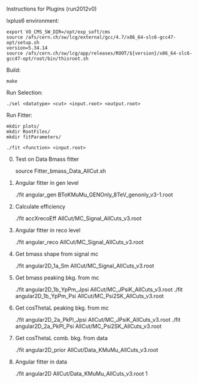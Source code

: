 Instructions for Plugins (run2012v0)

lxplus6 environment:   
	
	export VO_CMS_SW_DIR=/opt/exp_soft/cms
	source /afs/cern.ch/sw/lcg/external/gcc/4.7/x86_64-slc6-gcc47-opt/setup.sh
	version=5.34.14
	source /afs/cern.ch/sw/lcg/app/releases/ROOT/${version}/x86_64-slc6-gcc47-opt/root/bin/thisroot.sh

Build:
	
	make

Run Selection:
	
	./sel <datatype> <cut> <input.root> <output.root>

Run Fitter:
	
	mkdir plots/
	mkdir RootFiles/
	mkdir fitParameters/
	
	./fit <function> <input.root>

0. Test on Data Bmass fitter            
	
	source Fitter_bmass_Data_AllCut.sh

1. Angular fitter in gen level          
	
	./fit angular_gen BToKMuMu_GENOnly_8TeV_genonly_v3-1.root

2. Calculate efficiency                 
	
	./fit accXrecoEff AllCut/MC_Signal_AllCuts_v3.root

3. Angular fitter in reco level         
	
	./fit angular_reco AllCut/MC_Signal_AllCuts_v3.root

4. Get bmass shape from signal mc       
	
	./fit angular2D_1a_Sm AllCut/MC_Signal_AllCuts_v3.root

5. Get bmass peaking bkg. from mc      
	
	./fit angular2D_1b_YpPm_Jpsi AllCut/MC_JPsiK_AllCuts_v3.root
	./fit angular2D_1b_YpPm_Psi AllCut/MC_Psi2SK_AllCuts_v3.root

6. Get cosThetaL peaking bkg. from mc   
	
	./fit angular2D_2a_PkPl_Jpsi AllCut/MC_JPsiK_AllCuts_v3.root
   ./fit angular2D_2a_PkPl_Psi AllCut/MC_Psi2SK_AllCuts_v3.root

7. Get cosThetaL comb. bkg. from data   
	
	./fit angular2D_prior AllCut/Data_KMuMu_AllCuts_v3.root

8. Angular fitter in data              
	
	./fit angular2D AllCut/Data_KMuMu_AllCuts_v3.root 1




